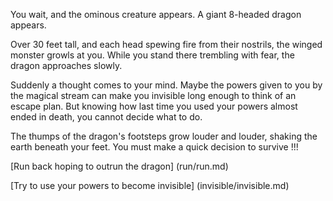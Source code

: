 You wait, and the ominous creature appears. A giant 8-headed dragon appears.

Over 30 feet tall, and each head spewing fire from their nostrils, the winged monster growls at you.
While you stand there trembling with fear, the dragon approaches slowly.

Suddenly a thought comes to your mind.
Maybe the powers given to you by the magical stream can make you invisible long enough to think of an escape plan.
But knowing how last time you used your powers almost ended in death, you cannot decide what to do.

The thumps of the dragon's footsteps grow louder and louder, shaking the earth beneath your feet.
You must make a quick decision to survive !!!

[Run back hoping to outrun the dragon] (run/run.md)

[Try to use your powers to become invisible] (invisible/invisible.md)
